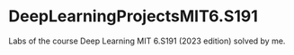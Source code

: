 # DeepLearningProjectsMIT6.S191
Labs of the course Deep Learning MIT 6.S191 (2023 edition) solved by me.
